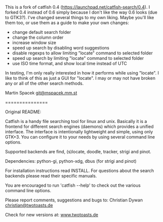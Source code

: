 This is a fork of catfish 0.4 (https://launchpad.net/catfish-search/0.4). I forked 0.4 instead
of 0.6 simply because I don't like the way 0.6 looks (due to GTK3?). I've changed several
things to my own liking. Maybe you'll like them too, or use them as a guide to make your own
changes:

* change default search folder
* change the column order
* increase window size
* speed up search by disabling word suggestions
* disable regexps to allow limiting "locate" command to selected folder
* speed up search by limiting "locate" command to selected folder
* use ISO time format, and show local time instead of UTC

In testing, I'm only really interested in how it performs while using "locate". I like to
think of this as just a GUI for "locate". I may or may not have broken any or all of the other
search methods.

Martin Spacek <git@mspacek.mm.st>

===============

Original README:

Catfish is a handy file searching tool for linux and unix. Basically it is a frontend for
different search engines (daemons) which provides a unified interface. The interface is
intentionally lightweight and simple, using only GTK+3. You can configure it to your needs by
using several command line options.

Supported backends are find, (s)locate, doodle, tracker, strigi and pinot.

Dependencies: python-gi, python-xdg, dbus (for strigi and pinot)

For installation instructions read INSTALL.
For questions about the search backends please read their specific manuals.

You are encouraged to run 'catfish --help' to check out the various command line options.

Please report comments, suggestions and bugs to:
    Christian Dywan <christian@twotoasts.de>

Check for new versions at:
    www.twotoasts.de
